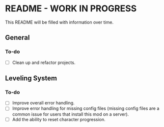 # README - WORK IN PROGRESS
This README will be filled with information over time.

## General
### To-do
- [ ] Clean up and refactor projects.

## Leveling System
### To-do
- [ ] Improve overall error handling.
- [ ] Improve error handling for missing config files (missing config files are a common issue for users that install this mod on a server).
- [ ] Add the ability to reset character progression.
